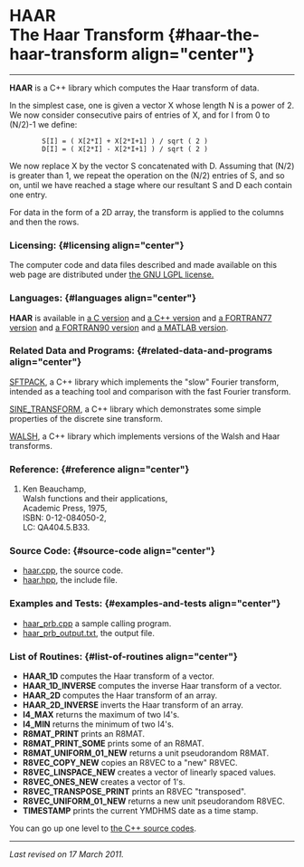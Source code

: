 HAAR\
The Haar Transform {#haar-the-haar-transform align="center"}
==================

------------------------------------------------------------------------

**HAAR** is a C++ library which computes the Haar transform of data.

In the simplest case, one is given a vector X whose length N is a power
of 2. We now consider consecutive pairs of entries of X, and for I from
0 to (N/2)-1 we define:

            S[I] = ( X[2*I] + X[2*I+1] ) / sqrt ( 2 )
            D[I] = ( X[2*I] - X[2*I+1] ) / sqrt ( 2 )
          

We now replace X by the vector S concatenated with D. Assuming that
(N/2) is greater than 1, we repeat the operation on the (N/2) entries of
S, and so on, until we have reached a stage where our resultant S and D
each contain one entry.

For data in the form of a 2D array, the transform is applied to the
columns and then the rows.

### Licensing: {#licensing align="center"}

The computer code and data files described and made available on this
web page are distributed under [the GNU LGPL
license.](../../txt/gnu_lgpl.txt)

### Languages: {#languages align="center"}

**HAAR** is available in [a C version](../../c_src/haar/haar.md) and
[a C++ version](../../master/haar/haar.md) and [a FORTRAN77
version](../../f77_src/haar/haar.md) and [a FORTRAN90
version](../../f_src/haar/haar.md) and [a MATLAB
version](../../m_src/haar/haar.md).

### Related Data and Programs: {#related-data-and-programs align="center"}

[SFTPACK](../../master/sftpack/sftpack.md), a C++ library which
implements the "slow" Fourier transform, intended as a teaching tool and
comparison with the fast Fourier transform.

[SINE\_TRANSFORM](../../master/sine_transform/sine_transform.md), a
C++ library which demonstrates some simple properties of the discrete
sine transform.

[WALSH](../../master/walsh/walsh.md), a C++ library which implements
versions of the Walsh and Haar transforms.

### Reference: {#reference align="center"}

1.  Ken Beauchamp,\
    Walsh functions and their applications,\
    Academic Press, 1975,\
    ISBN: 0-12-084050-2,\
    LC: QA404.5.B33.

### Source Code: {#source-code align="center"}

-   [haar.cpp](haar.cpp), the source code.
-   [haar.hpp](haar.hpp), the include file.

### Examples and Tests: {#examples-and-tests align="center"}

-   [haar\_prb.cpp](haar_prb.cpp) a sample calling program.
-   [haar\_prb\_output.txt](haar_prb_output.txt), the output file.

### List of Routines: {#list-of-routines align="center"}

-   **HAAR\_1D** computes the Haar transform of a vector.
-   **HAAR\_1D\_INVERSE** computes the inverse Haar transform of a
    vector.
-   **HAAR\_2D** computes the Haar transform of an array.
-   **HAAR\_2D\_INVERSE** inverts the Haar transform of an array.
-   **I4\_MAX** returns the maximum of two I4's.
-   **I4\_MIN** returns the minimum of two I4's.
-   **R8MAT\_PRINT** prints an R8MAT.
-   **R8MAT\_PRINT\_SOME** prints some of an R8MAT.
-   **R8MAT\_UNIFORM\_01\_NEW** returns a unit pseudorandom R8MAT.
-   **R8VEC\_COPY\_NEW** copies an R8VEC to a "new" R8VEC.
-   **R8VEC\_LINSPACE\_NEW** creates a vector of linearly spaced values.
-   **R8VEC\_ONES\_NEW** creates a vector of 1's.
-   **R8VEC\_TRANSPOSE\_PRINT** prints an R8VEC "transposed".
-   **R8VEC\_UNIFORM\_01\_NEW** returns a new unit pseudorandom R8VEC.
-   **TIMESTAMP** prints the current YMDHMS date as a time stamp.

You can go up one level to [the C++ source codes](../cpp_src.md).

------------------------------------------------------------------------

*Last revised on 17 March 2011.*
